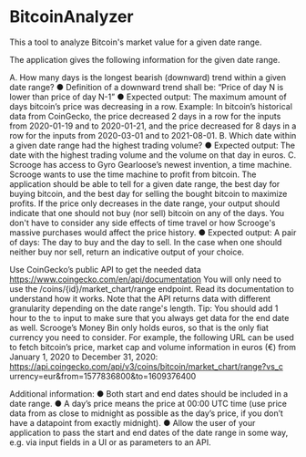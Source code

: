 # BitcoinAnalyzer
This a tool to analyze Bitcoin's market value for a given date range.

The application gives the following information for the given date range.

A. How many days is the longest bearish (downward) trend within a given date range?
● Definition of a downward trend shall be: “Price of day N is lower than price of day N-1”
● Expected output: The maximum amount of days bitcoin’s price was decreasing in a row.
Example: In bitcoin’s historical data from CoinGecko, the price decreased 2 days in a row for the
inputs from 2020-01-19 and to 2020-01-21, and the price decreased for 8 days in a row for the
inputs from 2020-03-01 and to 2021-08-01.
B. Which date within a given date range had the highest trading volume?
● Expected output: The date with the highest trading volume and the volume on that day in
euros.
C. Scrooge has access to Gyro Gearloose’s newest invention, a time machine. Scrooge
wants to use the time machine to profit from bitcoin. The application should be able to tell
for a given date range, the best day for buying bitcoin, and the best day for selling the
bought bitcoin to maximize profits. If the price only decreases in the date range, your
output should indicate that one should not buy (nor sell) bitcoin on any of the days. You
don't have to consider any side effects of time travel or how Scrooge's massive purchases
would affect the price history.
● Expected output: A pair of days: The day to buy and the day to sell. In the case when one
should neither buy nor sell, return an indicative output of your choice.

Use CoinGecko’s public API to get the needed data
https://www.coingecko.com/en/api/documentation
You will only need to use the /coins/{id}/market_chart/range endpoint. Read its
documentation to understand how it works. Note that the API returns data with different granularity
depending on the date range's length. Tip: You should add 1 hour to the `to` input to make sure
that you always get data for the end date as well. Scrooge’s Money Bin only holds euros, so that is
the only fiat currency you need to consider.
For example, the following URL can be used to fetch bitcoin’s price, market cap and volume information
in euros (€) from January 1, 2020 to December 31, 2020:
https://api.coingecko.com/api/v3/coins/bitcoin/market_chart/range?vs_c
urrency=eur&from=1577836800&to=1609376400

Additional information:
● Both start and end dates should be included in a date range.
● A day’s price means the price at 00:00 UTC time (use price data from as close to midnight as
possible as the day’s price, if you don’t have a datapoint from exactly midnight).
● Allow the user of your application to pass the start and end dates of the date range in some way,
e.g. via input fields in a UI or as parameters to an API.
